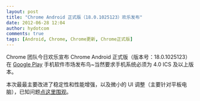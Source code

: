 ```yaml
---
layout: post
title: "Chrome Android 正式版（18.0.1025123）欢乐发布"
date: 2012-06-28 12:04
author: hydotcom
comments: true
tags: [Android, Chrome, Chrome更新, Chrome正式版]
---
```

Chrome 团队今日欢乐宣布 Chrome Android 正式版（版本号：18.0.1025123）在 <a href="http://play.google.com/store/apps/details?id=com.android.chrome" target="_blank">Google Play</a> 手机软件市场发布鸟~当然要求手机系统必须为 4.0 ICS 及以上版本。

本次最最主要改进了稳定性和性能增强，以及微小的 UI 调整（主要针对平板电脑），已知问题<a href="http://support.google.com/chrome/bin/static.py?hl=en&amp;page=known_issues.cs&amp;ki_topic=2451255" target="_blank">点这里围观</a>。
